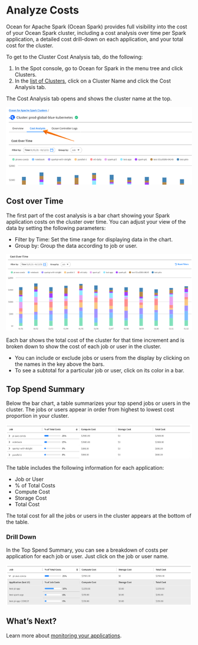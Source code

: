 <meta name="robots" content="noindex">

# Analyze Costs

Ocean for Apache Spark (Ocean Spark) provides full visibility into the cost of your Ocean Spark cluster, including a cost analysis over time per Spark application, a detailed cost drill-down on each application, and your total cost for the cluster.

To get to the Cluster Cost Analysis tab, do the following:
1. In the Spot console, go to Ocean for Spark in the menu tree and click Clusters.
2. In the [list of Clusters](ocean-spark/product-tour/manage-clusters), click on a Cluster Name and click the Cost Analysis tab.

The Cost Analysis tab opens and shows the cluster name at the top.

<img src="/ocean-spark/_media/tutorial-wave-cost-analysis-01a.png" />

## Cost over Time

The first part of the cost analysis is a bar chart showing your Spark application costs on the cluster over time. You can adjust your view of the data by setting the following parameters:
- Filter by Time: Set the time range for displaying data in the chart.
- Group by: Group the data according to job or user.

<img src="/ocean-spark/_media/tutorial-wave-cost-analysis-02a.png" />

Each bar shows the total cost of the cluster for that time increment and is broken down to show the cost of each job or user in the cluster.
- You can include or exclude jobs or users from the display by clicking on the names in the key above the bars.
- To see a subtotal for a particular job or user, click on its color in a bar.

## Top Spend Summary

Below the bar chart, a table summarizes your top spend jobs or users in the cluster. The jobs or users appear in order from highest to lowest cost proportion in your cluster.

<img src="/ocean-spark/_media/tutorial-wave-cost-analysis-03a.png" />

The table includes the following information for each application:
- Job or User
- % of Total Costs
- Compute Cost
- Storage Cost
- Total Cost

The total cost for all the jobs or users in the cluster appears at the bottom of the table.

### Drill Down

In the Top Spend Summary, you can see a breakdown of costs per application for each job or user. Just click on the job or user name.

<img src="/ocean-spark/_media/tutorial-wave-cost-analysis-04a.png" />

## What’s Next?

Learn more about [monitoring your applications](ocean-spark/product-tour/monitor-applications).
